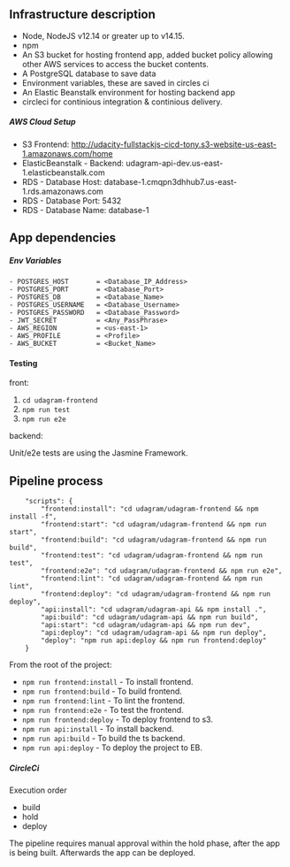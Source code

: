 
## Infrastructure description

- Node, NodeJS v12.14 or greater up to v14.15.
- npm
- An S3 bucket for hosting frontend app, added bucket policy allowing other AWS services to access the bucket contents.
- A PostgreSQL database to save data
- Environment variables, these are saved in circles ci
- An Elastic Beanstalk environment for hosting backend app
- circleci for continious integration & continious delivery.

##### AWS Cloud Setup

- S3 Frontend: http://udacity-fullstackjs-cicd-tony.s3-website-us-east-1.amazonaws.com/home
- ElasticBeanstalk - Backend: udagram-api-dev.us-east-1.elasticbeanstalk.com
- RDS - Database Host: database-1.cmqpn3dhhub7.us-east-1.rds.amazonaws.com
- RDS - Database Port: 5432
- RDS - Database Name: database-1

## App dependencies

##### Env Variables

```
- POSTGRES_HOST       = <Database_IP_Address>
- POSTGRES_PORT       = <Database_Port>
- POSTGRES_DB         = <Database_Name>
- POSTGRES_USERNAME   = <Database_Username>
- POSTGRES_PASSWORD   = <Database_Password>
- JWT_SECRET          = <Any_PassPhrase>
- AWS_REGION          = <us-east-1>
- AWS_PROFILE         = <Profile>
- AWS_BUCKET          = <Bucket_Name>
```

#### Testing

front:
1. `cd udagram-frontend`
2. `npm run test`
3. `npm run e2e`

backend:

Unit/e2e tests are using the Jasmine Framework.


## Pipeline process

```
    "scripts": {
        "frontend:install": "cd udagram/udagram-frontend && npm install -f",
        "frontend:start": "cd udagram/udagram-frontend && npm run start",
        "frontend:build": "cd udagram/udagram-frontend && npm run build",
        "frontend:test": "cd udagram/udagram-frontend && npm run test",
        "frontend:e2e": "cd udagram/udagram-frontend && npm run e2e",
        "frontend:lint": "cd udagram/udagram-frontend && npm run lint",
        "frontend:deploy": "cd udagram/udagram-frontend && npm run deploy",
        "api:install": "cd udagram/udagram-api && npm install .",
        "api:build": "cd udagram/udagram-api && npm run build",
        "api:start": "cd udagram/udagram-api && npm run dev",
        "api:deploy": "cd udagram/udagram-api && npm run deploy",
        "deploy": "npm run api:deploy && npm run frontend:deploy"
    }
```

From the root of the project:
- `npm run frontend:install`    - To install frontend.
- `npm run frontend:build`      - To build frontend.
- `npm run frontend:lint`       - To lint the frontend.
- `npm run frontend:e2e`        - To test the frontend.
- `npm run frontend:deploy`     - To deploy frontend to s3.
- `npm run api:install`         - To install backend.
- `npm run api:build`           - To build the ts backend.
- `npm run api:deploy`          - To deploy the project to EB.


##### CircleCi

Execution order
- build
- hold
- deploy

The pipeline requires manual approval within the hold phase, after the app is being built. Afterwards the app can be deployed.
